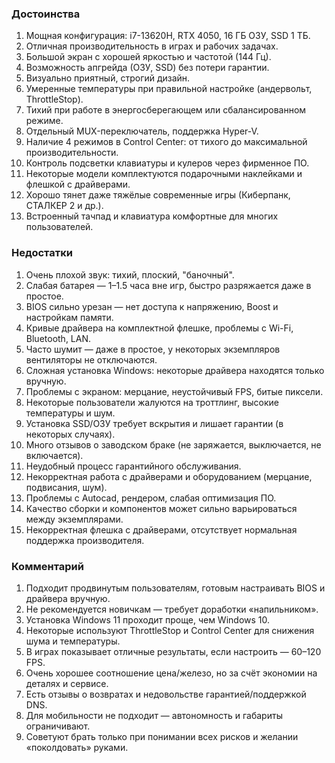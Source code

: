### **Достоинства**

1. Мощная конфигурация: i7-13620H, RTX 4050, 16 ГБ ОЗУ, SSD 1 ТБ.
2. Отличная производительность в играх и рабочих задачах.
3. Большой экран с хорошей яркостью и частотой (144 Гц).
4. Возможность апгрейда (ОЗУ, SSD) без потери гарантии.
5. Визуально приятный, строгий дизайн.
6. Умеренные температуры при правильной настройке (андервольт, ThrottleStop).
7. Тихий при работе в энергосберегающем или сбалансированном режиме.
8. Отдельный MUX-переключатель, поддержка Hyper-V.
9. Наличие 4 режимов в Control Center: от тихого до максимальной производительности.
10. Контроль подсветки клавиатуры и кулеров через фирменное ПО.
11. Некоторые модели комплектуются подарочными наклейками и флешкой с драйверами.
12. Хорошо тянет даже тяжёлые современные игры (Киберпанк, СТАЛКЕР 2 и др.).
13. Встроенный тачпад и клавиатура комфортные для многих пользователей.

### **Недостатки**

1. Очень плохой звук: тихий, плоский, "баночный".
2. Слабая батарея — 1–1.5 часа вне игр, быстро разряжается даже в простое.
3. BIOS сильно урезан — нет доступа к напряжению, Boost и настройкам памяти.
4. Кривые драйвера на комплектной флешке, проблемы с Wi-Fi, Bluetooth, LAN.
5. Часто шумит — даже в простое, у некоторых экземпляров вентиляторы не отключаются.
6. Сложная установка Windows: некоторые драйвера находятся только вручную.
7. Проблемы с экраном: мерцание, неустойчивый FPS, битые пиксели.
8. Некоторые пользователи жалуются на троттлинг, высокие температуры и шум.
9. Установка SSD/ОЗУ требует вскрытия и лишает гарантии (в некоторых случаях).
10. Много отзывов о заводском браке (не заряжается, выключается, не включается).
11. Неудобный процесс гарантийного обслуживания.
12. Некорректная работа с драйверами и оборудованием (мерцание, подвисания, шум).
13. Проблемы с Autocad, рендером, слабая оптимизация ПО.
14. Качество сборки и компонентов может сильно варьироваться между экземплярами.
15. Некорректная флешка с драйверами, отсутствует нормальная поддержка производителя.

### **Комментарий**

1. Подходит продвинутым пользователям, готовым настраивать BIOS и драйвера вручную.
2. Не рекомендуется новичкам — требует доработки «напильником».
3. Установка Windows 11 проходит проще, чем Windows 10.
4. Некоторые используют ThrottleStop и Control Center для снижения шума и температуры.
5. В играх показывает отличные результаты, если настроить — 60–120 FPS.
6. Очень хорошее соотношение цена/железо, но за счёт экономии на деталях и сервисе.
7. Есть отзывы о возвратах и недовольстве гарантией/поддержкой DNS.
8. Для мобильности не подходит — автономность и габариты ограничивают.
9. Советуют брать только при понимании всех рисков и желании «поколдовать» руками.
